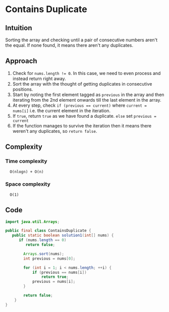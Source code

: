 # Contains Duplicate

## Intuition

<!-- Describe your first thoughts on how to solve this problem. -->
Sorting the array and checking until a pair of consecutive numbers aren't the equal. If none found, it means there
aren't any duplicates.
## Approach

<!-- Describe your approach to solving the problem. -->

1. Check for `nums.length != 0`. In this case, we need to even process and instead return right away.
2. Sort the array with the thought of getting duplicates in consecutive positions.
3. Start by noting the first element tagged as `previous` in the array and then iterating from the 2nd element onwards
   till the last element in the array.
4. At every step, check `if (previous == current)` where `current = nums[i]` i.e. the current element in the iteration.
5. If `true`, return `true` as we have found a duplicate. `else` set `previous = current`
6. If the function manages to survive the iteration then it means there weren't any duplicates, so `return false`.

## Complexity

### Time complexity
      O(nlogn) + O(n)

### Space complexity

      O(1)

## Code

```java
import java.util.Arrays;

public final class ContainsDuplicate {
   public static boolean solution1(int[] nums) {
      if (nums.length == 0)
         return false;

        Arrays.sort(nums);
        int previous = nums[0];

        for (int i = 1; i < nums.length; ++i) {
            if (previous == nums[i])
                return true;
            previous = nums[i];
        }

        return false;
    }
}

```